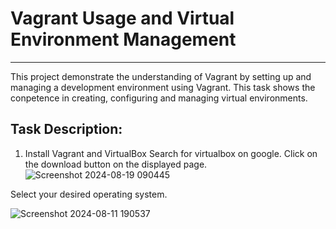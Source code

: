 # Vagrant Usage and Virtual Environment Management
--------------------------------------------------
This project demonstrate the understanding of Vagrant by setting up and managing a development environment using Vagrant. This task shows the conpetence in creating, configuring and managing virtual environments. 
## Task Description:
1. Install Vagrant and VirtualBox
Search for virtualbox on google. Click on the download button on the displayed page.
 ![Screenshot 2024-08-19 090445](https://github.com/user-attachments/assets/9bb04cb0-928e-4f43-8551-1d0c5ac102c7)

Select your desired operating system. 

![Screenshot 2024-08-11 190537](https://github.com/user-attachments/assets/19bd9802-a42d-4347-a214-19a5dafab034)
